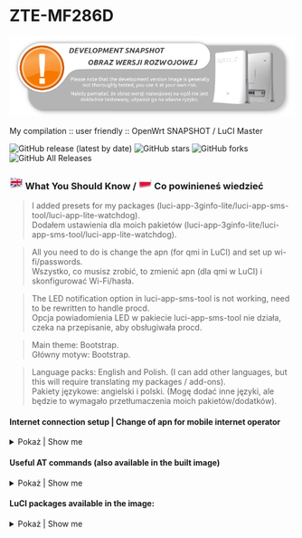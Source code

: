 # ZTE-MF286D

<p align="center">
<img src="https://github.com/4IceG/Personal_data/blob/master/developmaster.png?raw=true" />
</p>

My compilation :: user friendly :: OpenWrt SNAPSHOT / LuCI Master

![GitHub release (latest by date)](https://img.shields.io/github/v/release/4IceG/ZTE-MF286D?style=flat-square)
![GitHub stars](https://img.shields.io/github/stars/4IceG/ZTE-MF286D?style=flat-square)
![GitHub forks](https://img.shields.io/github/forks/4IceG/ZTE-MF286D?style=flat-square)
![GitHub All Releases](https://img.shields.io/github/downloads/4IceG/ZTE-MF286D/total)

### <img src="https://raw.githubusercontent.com/4IceG/Personal_data/master/dooffy_design_icons_EU_flags_United_Kingdom.png" height="24"> What You Should Know / <img src="https://raw.githubusercontent.com/4IceG/Personal_data/master/dooffy_design_icons_EU_flags_Poland.png" height="24"> Co powinieneś wiedzieć
> I added presets for my packages (luci-app-3ginfo-lite/luci-app-sms-tool/luci-app-lite-watchdog).   
> Dodałem ustawienia dla moich pakietów (luci-app-3ginfo-lite/luci-app-sms-tool/luci-app-lite-watchdog).

> All you need to do is change the apn (for qmi in LuCI) and set up wi-fi/passwords.   
> Wszystko, co musisz zrobić, to zmienić apn (dla qmi w LuCI) i skonfigurować Wi-Fi/hasła.

> The LED notification option in luci-app-sms-tool is not working, need to be rewritten to handle procd.   
> Opcja powiadomienia LED w pakiecie luci-app-sms-tool nie działa, czeka na przepisanie, aby obsługiwała procd.

> Main theme: Bootstrap.   
> Główny motyw: Bootstrap.

> Language packs: English and Polish. (I can add other languages, but this will require translating my packages / add-ons).   
> Pakiety językowe: angielski i polski. (Mogę dodać inne języki, ale będzie to wymagało przetłumaczenia moich pakietów/dodatków).

#### Internet connection setup | Change of apn for mobile internet operator
<details>
   <summary>Pokaż | Show me</summary>
    We go in the menu to Network \ Interfaces.
    
   ![](https://github.com/4IceG/Personal_data/blob/master/zrzuty/apntutorialsm/1.PNG?raw=true)
   
   For the QMI protocol, go to the settings by clicking the Edit button.
   
   ![](https://github.com/4IceG/Personal_data/blob/master/zrzuty/apntutorialsm/2.PNG?raw=true)
   
   Enter the apn name of internet provider and click save.
   
   ![](https://github.com/4IceG/Personal_data/blob/master/zrzuty/apntutorialsm/3.PNG?raw=true)
   
   If after changing the apn we do not have internet, we have to manually set the apn in the modem. 
   To do this, go to the Modem \ SMS Messages menu.
   
   ![](https://github.com/4IceG/Personal_data/blob/master/zrzuty/apntutorialsm/4.PNG?raw=true)
   
   Go to the at command tab and select APN setup from the drop-down menu.
   Enter the apn of internet operator and click on the button that sends the command.
   
   ![](https://github.com/4IceG/Personal_data/blob/master/zrzuty/apntutorialsm/5.PNG?raw=true)
   
   Now we restart the modem so that the modem starts up with the new apn.
   
   ![](https://github.com/4IceG/Personal_data/blob/master/zrzuty/apntutorialsm/6.PNG?raw=true)

</details>

#### Useful AT commands (also available in the built image)
<details>
   <summary>Pokaż | Show me</summary>
   
``` bash
APN info ➜ AT+CGDCONT?;AT+CGDCONT?
APN setup ➜ AT+CGDCONT=1,"IP","internet","",0,0;AT+CGDCONT=1,"IP","internet","",0,0
APN apply ➜ AT+CGACT=1,1;AT+CGACT=1,1
Cell lock info ➜ AT+ZLOCKCELL?;AT+ZLOCKCELL?
Cell lock disabled ➜ AT+ZLOCKCELL=0;AT+ZLOCKCELL=0
Cell lock ➜ AT+ZLOCKCELL=earfcn_tag,pci_tag;AT+ZLOCKCELL=AAAA,BBB
Network mode info ➜ AT+ZSNT?;AT+ZSNT?
Prefer 4G (Blue LED blinks) ➜ AT+ZSNT=0,0,0;AT+ZSNT=0,0,0
4G/3G only ➜ AT+ZSNT=7,0,0;AT+ZSNT=7,0,0
4G only ➜ AT+ZSNT=6,0,0;AT+ZSNT=6,0,0
3G only (LED turns green) ➜ AT+ZSNT=2,0,0;AT+ZSNT=2,0,0
2G only (LED turns red) ➜ AT+ZSNT=1,0,0;AT+ZSNT=1,0,0
DL CA info ➜ AT+ZCAINFO?;AT+ZCAINFO?
UL CA info ➜ AT+ZULCA?;AT+ZULCA?
UL CA disabled ➜ AT+ZULCA=0;AT+ZULCA=0
UL CA enabled ➜ AT+ZULCA=1;AT+ZULCA=1
Locked band info ➜ AT+ZNLOCKBAND?;AT+ZNLOCKBAND?
Modem reboot ➜ AT+CFUN=1,1;AT+CFUN=1,1
```

</details>

#### LuCI packages available in the image:
<details>
   <summary>Pokaż | Show me</summary>
   
``` bash
luci-app-3ginfo-lite
luci-app-adblock
luci-app-atinout-mod
luci-app-commands
luci-app-cpu-status-mini
luci-app-ddns
luci-app-ekooneplstat
luci-app-firewall
luci-app-internet-detector
luci-app-ksmbd
luci-app-lite-watchdog
luci-app-minidlna
luci-app-modemband
luci-app-mwan3
luci-app-nft-qos
luci-app-openvpn
luci-app-opkg
luci-app-p910nd
luci-app-sms-tool
luci-app-vpnbypass
luci-app-watchcat
luci-app-wifischedule
luci-app-wireguard
luci-app-wrtbwmon
```
</details>
